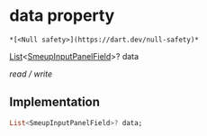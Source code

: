 


# data property




    *[<Null safety>](https://dart.dev/null-safety)*


[List](https://api.flutter.dev/flutter/dart-core/List-class.html)&lt;[SmeupInputPanelField](../../smeup_models_widgets_smeup_input_panel_field/SmeupInputPanelField-class.md)>? data
  
_read / write_






## Implementation

```dart
List<SmeupInputPanelField>? data;


```








